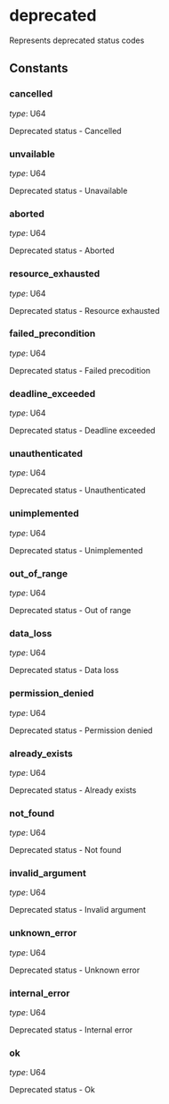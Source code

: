 
# deprecated

 Represents deprecated status codes
## Constants

### cancelled

*type*: U64

Deprecated status - Cancelled

### unvailable

*type*: U64

Deprecated status - Unavailable

### aborted

*type*: U64

Deprecated status - Aborted

### resource_exhausted

*type*: U64

Deprecated status - Resource exhausted

### failed_precondition

*type*: U64

Deprecated status - Failed precodition

### deadline_exceeded

*type*: U64

Deprecated status - Deadline exceeded

### unauthenticated

*type*: U64

Deprecated status - Unauthenticated

### unimplemented

*type*: U64

Deprecated status - Unimplemented

### out_of_range

*type*: U64

Deprecated status - Out of range

### data_loss

*type*: U64

Deprecated status - Data loss

### permission_denied

*type*: U64

Deprecated status - Permission denied

### already_exists

*type*: U64

Deprecated status - Already exists

### not_found

*type*: U64

Deprecated status - Not found

### invalid_argument

*type*: U64

Deprecated status - Invalid argument

### unknown_error

*type*: U64

Deprecated status - Unknown error

### internal_error

*type*: U64

Deprecated status - Internal error

### ok

*type*: U64

Deprecated status - Ok
